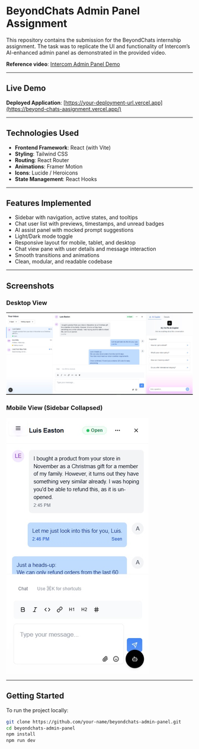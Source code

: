 # BeyondChats Admin Panel Assignment

This repository contains the submission for the BeyondChats internship assignment. The task was to replicate the UI and functionality of Intercom’s AI-enhanced admin panel as demonstrated in the provided video.

**Reference video**: [Intercom Admin Panel Demo](https://drive.google.com/file/d/1WVvh4VmKJQ6jisIbzfutVmmeZj7IuD4c/view?usp=sharing)

---

## Live Demo

**Deployed Application**: [https://your-deployment-url.vercel.app](https://beyond-chats-aasignment.vercel.app/)

---

## Technologies Used

- **Frontend Framework**: React (with Vite)
- **Styling**: Tailwind CSS
- **Routing**: React Router
- **Animations**: Framer Motion
- **Icons**: Lucide / Heroicons
- **State Management**: React Hooks

---

## Features Implemented

- Sidebar with navigation, active states, and tooltips
- Chat user list with previews, timestamps, and unread badges
- AI assist panel with mocked prompt suggestions
- Light/Dark mode toggle
- Responsive layout for mobile, tablet, and desktop
- Chat view pane with user details and message interaction
- Smooth transitions and animations
- Clean, modular, and readable codebase

---

## Screenshots

### Desktop View

![Desktop UI](./public/DesktopUI.jpg)

### Mobile View (Sidebar Collapsed)

![Mobile Sidebar](./public/mobileUI.jpg)


---

## Getting Started

To run the project locally:

```bash
git clone https://github.com/your-name/beyondchats-admin-panel.git
cd beyondchats-admin-panel
npm install
npm run dev

